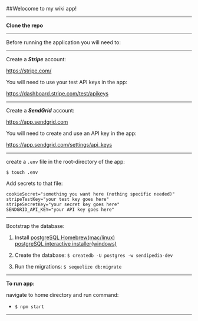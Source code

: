 ##Welocome to my wiki app!

---

__Clone the repo__

---

Before running the application you will need to:  

---

Create a __*Stripe*__ account: 

https://stripe.com/

You will need to use your test API keys in the app:

https://dashboard.stripe.com/test/apikeys

---

Create a __*SendGrid*__ account:

https://app.sendgrid.com

You will need to create and use an API key in the app:

https://app.sendgrid.com/settings/api_keys

---

create a `.env` file in the root-directory of the app:

`$ touch .env`

Add secrets to that file:


`cookieSecret="something you want here (nothing specific needed)"`  
`stripeTestKey="your test key goes here"`  
`stripeSecretKey="your secret key goes here"`  
`SENDGRID_API_KEY="your API key goes here"`  

---

Bootstrap the database:

1. Install [postgreSQL Homebrew(mac/linux)](https://wiki.postgresql.org/wiki/Homebrew)  
[postgreSQL interactive installer(windows)](https://www.postgresql.org/download/windows/)

2. Create the database: `$ createdb -U postgres -w sendipedia-dev`

3. Run the migrations: `$ sequelize db:migrate`

---

__To run app:__

navigate to home directory and run command:

- `$ npm start`

---

